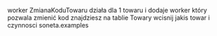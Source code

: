 worker ZmianaKoduTowaru 
działa dla 1 towaru i dodaje worker który pozwala zmienić kod
znajdziesz na tablie Towary wcisnij jakis towar i czynnosci soneta.examples

